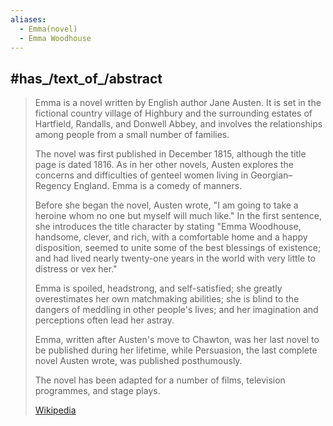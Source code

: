 ```yaml
---
aliases:
  - Emma(novel)
  - Emma Woodhouse
---
```


## #has_/text_of_/abstract 

> Emma is a novel written by English author Jane Austen. 
> It is set in the fictional country village of Highbury 
> and the surrounding estates of Hartfield, Randalls, and Donwell Abbey, 
> and involves the relationships among people from a small number of families. 
> 
> The novel was first published in December 1815, although the title page is dated 1816. 
> As in her other novels, Austen explores the concerns 
> and difficulties of genteel women living in Georgian–Regency England. 
> Emma is a comedy of manners.
>
> Before she began the novel, Austen wrote, 
> "I am going to take a heroine whom no one but myself will much like." 
> In the first sentence, she introduces the title character by stating 
> "Emma Woodhouse, handsome, clever, and rich, with a comfortable home 
> and a happy disposition, seemed to unite some of the best blessings of existence; 
> and had lived nearly twenty-one years in the world with very little to distress or vex her." 
> 
> Emma is spoiled, headstrong, and self-satisfied; 
> she greatly overestimates her own matchmaking abilities; 
> she is blind to the dangers of meddling in other people's lives; 
> and her imagination and perceptions often lead her astray.
>
> Emma, written after Austen's move to Chawton, 
> was her last novel to be published during her lifetime, 
> while Persuasion, the last complete novel Austen wrote, was published posthumously.
>
> The novel has been adapted for a number of films, television programmes, and stage plays.
>
> [Wikipedia](https://en.wikipedia.org/wiki/Emma%20(novel)) 

